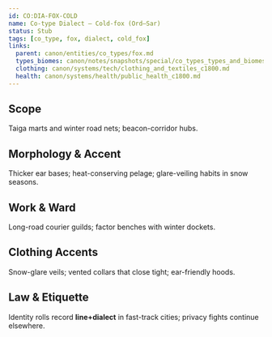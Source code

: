 ```yaml
---
id: CO:DIA-FOX-COLD
name: Co-type Dialect — Cold-fox (Ord–Sar)
status: Stub
tags: [co_type, fox, dialect, cold_fox]
links:
  parent: canon/entities/co_types/fox.md
  types_biomes: canon/notes/snapshots/special/co_types_types_and_biomes.md
  clothing: canon/systems/tech/clothing_and_textiles_c1800.md
  health: canon/systems/health/public_health_c1800.md
---
```


## Scope
Taiga marts and winter road nets; beacon-corridor hubs.

## Morphology & Accent
Thicker ear bases; heat-conserving pelage; glare-veiling habits in snow seasons.

## Work & Ward
Long-road courier guilds; factor benches with winter dockets.

## Clothing Accents
Snow-glare veils; vented collars that close tight; ear-friendly hoods.

## Law & Etiquette
Identity rolls record **line+dialect** in fast-track cities; privacy fights continue elsewhere.
